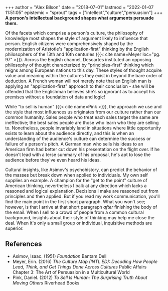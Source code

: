 +++
author = "Alex Bilson"
date = "2018-07-01"
lastmod = "2022-01-07 11:51:05"
epistemic = "sprout"
tags = ["intellect","culture","persuasion"]
+++
**A person's intellectual background shapes what arguments persuade them.**

Of the facets which comprise a person's culture, the philosophy of knowledge most shapes the style of argument likely to influence that person. English citizens were comprehensively shaped by the modernization of Aristotle's "application-first" thinking by the English philosophers of the 13th and 16th centuries ({{< cite name=Meyer loc="pg. 97" >}}). Across the English channel, Descartes instituted an opposing philosophy of thought characterized by "principles-first" thinking which reigns among European nations to this day. These styles of thought acquire value and meaning within the cultures they exist in beyond the bare order of deduction. A French woman will not merely note that an English man is applying an "application-first" approach to their conclusion - she will be offended that the Englishman believes she's so ignorant as to accept his premises without a foundation of data and logic!

While "to sell is human" ({{< cite name=Pink >}}), the approach we use and the style that most influences us originates from our culture rather than our common humanity. Sales people who treat each sales target the same are ineffective; the best sales people are those who learn who they are selling to. Nonetheless, people invariably land in situations where little opportunity exists to learn about the audience directly, and this is when an understanding of the audience's culture can determine the success or failure of a person's pitch. A German man who sells his ideas to an American firm had better cut down his presentation on the flight over. If he doesn't lead with a terse summary of his proposal, he's apt to lose the audience before they've even heard his ideas.

Cultural insights, like Asimov's psychohistory, can predict the behavior of the masses but break down when applied to individuals. My own self supplies an example. A champion for the "get to the point" culture of American thinking, nevertheless I balk at any direction which lacks a reasoned and logical explanation. Decisions I make are reasoned out from principles and then applied. But if you read my work communication, you'll find the main point in the first short paragraph. What you won't see; however, is that I arrive at that short paragraph _after_ finishing the body of the email. When I sell to a crowd of people from a common cultural background, insights about their style of thinking may help me close the deal. When it's only a small group or individual, inquisitive methods are superior.

## References

- Asimov, Isaac. (1951) _Foundation_ Bantam Dell
- Meyer, Erin. (2016) _The Culture Map (INTL ED): Decoding How People Lead, Think, and Get Things Done Across Cultures_ Public Affairs Chapter 3: The Art of Persuasion in a Multicultural World
- Pink, Daniel. (2012) _To Sell Is Human: The Surprising Truth About Moving Others_ Riverhead Books
